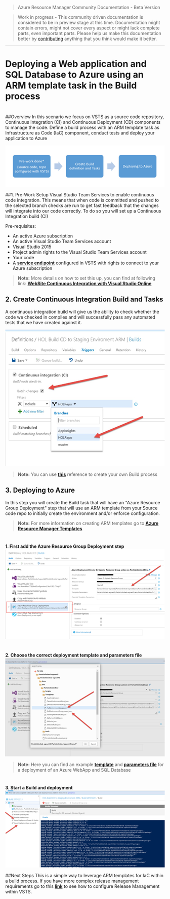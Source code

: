> Azure Resource Manager Community Documentation - Beta Version

> Work in progress - This community driven documentation is considered to be in preview stage at this time. Documentation might contain errors, might not cover every aspect or might lack complete parts, even important parts. Please help us make this documentation better by [contributing](CONTRIBUTING.md) anything that you think would make it better.


---

# Deploying a Web application and SQL Database to Azure using an ARM template task in the Build process
#

##Overview
In this scenario we focus on VSTS as a source code repository, Continuous Integration (CI) and Continuous Deployment (CD) components to manage the code. Define a build process with an ARM template task as Infrastructure as Code (IaC) component, conduct tests and deploy your application to Azure

![Deploying and Web app by using Build process](Images/Process-for-just-Build-without-RM.jpg)

##1. Pre-Work
Setup Visual Studio Team Services to enable continuous code integration. This means that when code is committed and pushed to the selected branch checks are run  to get fast feedback that the changes will integrate into our code correctly. To do so you will set up a Continuous Integration build (CI)
 

Pre-requisites:

- An active Azure subscription
- An active Visual Studio Team Services account
- Visual Studio 2015
- Project admin rights to the Visual Studio Team Services account
- Your code
- A  [**service end point**](https://msdn.microsoft.com/Library/vs/alm/Release/getting-started/deploy-to-azure#createazurecon) configured in VSTS with rights to connect to your Azure subscription

> **Note:** More details on how to set this up, you can find at following link:
  [**WebSite Continuous Integration with Visual Studio Online**](https://github.com/Microsoft/PartsUnlimited/blob/hands-on-labs/docs/HOL_PartsUnlimited_WebSite_Continuous_Integration/HOL_PartsUnlimited_WebSite_Continuous_Integration_with_Visual_Studio_Online_Build.md)

## 2. Create Continuous Integration Build and Tasks
A continuous integration build will give us the ability to check whether the code
we checked in compiles and will successfully pass any automated tests that we
have created against it.

![](Images/CD-pic01.jpg)



> **Note:** You can use [**this**](https://github.com/Microsoft/PartsUnlimited/blob/hands-on-labs/docs/HOL_PartsUnlimited_WebSite_Continuous_Integration/HOL_PartsUnlimited_WebSite_Continuous_Integration_with_Visual_Studio_Online_Build.md#2-create-continuous-integration-build) reference to create your own Build process
> 

## 3. Deploying to Azure

In this step you will create the Build task that will have an "Azure Resource Group Deployment" step that will use an ARM template from your Source code repo to initially create the environment and/or enforce configuration.

> **Note:** For more information on creating ARM templates go to [**Azure Resource Manager Templates**](https://github.com/dx-ted-emea/ARM-Documentation/tree/master/ARM#azure-resource-manager-templates)


#
**1. First add the Azure Resource Group Deployment step**
![](Images/CD-pic2.jpg)


#
**2. Choose the correct deployment template and parameters file**
![](Images/CD-pic1.jpg)

 >**Note:** Here you can find an example [**template**](https://github.com/Azure/azure-quickstart-templates/blob/master/201-web-app-sql-database/azuredeploy.json) and [**parameters file**](https://github.com/Azure/azure-quickstart-templates/blob/master/201-web-app-sql-database/azuredeploy.parameters.json) for a deployment of an Azure WebApp and SQL Database 

#
**3. Start a Build and deployment**
![](Images/CD-pic3.jpg)

##Next Steps
This is a simple way to leverage ARM templates for IaC within a build process. If you have more complex release management requirements go to this [**link**](Deploying-Web-app-using-RM.md) to see how to configure Release Management within VSTS.











